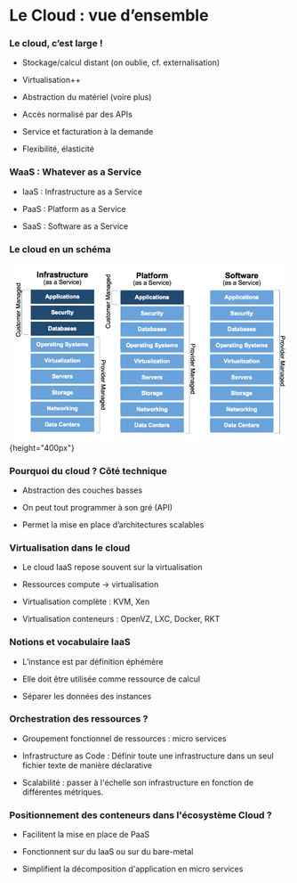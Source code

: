 # Le Cloud : vue d’ensemble

### Le cloud, c’est large !

- Stockage/calcul distant (on oublie, cf. externalisation)

- Virtualisation++

- Abstraction du matériel (voire plus)

- Accès normalisé par des APIs

- Service et facturation à la demande

- Flexibilité, élasticité

### WaaS : Whatever as a Service

- IaaS : Infrastructure as a Service

- PaaS : Platform as a Service

- SaaS : Software as a Service

### Le cloud en un schéma

![](images/cloud.png){height="400px"}

### Pourquoi du cloud ? Côté technique

- Abstraction des couches basses

- On peut tout programmer à son gré (API)

- Permet la mise en place d’architectures scalables

### Virtualisation dans le cloud

- Le cloud IaaS repose souvent sur la virtualisation

- Ressources compute -> virtualisation

- Virtualisation complète : KVM, Xen

- Virtualisation conteneurs : OpenVZ, LXC, Docker, RKT

### Notions et vocabulaire IaaS

- L’instance est par définition éphémère

- Elle doit être utilisée comme ressource de calcul

- Séparer les données des instances

### Orchestration des ressources ?

- Groupement fonctionnel de ressources : micro services

- Infrastructure as Code : Définir toute une infrastructure dans un seul fichier texte de manière déclarative

- Scalabilité : passer à l'échelle son infrastructure en fonction de différentes métriques.

### Positionnement des conteneurs dans l'écosystème Cloud ?

- Facilitent la mise en place de PaaS

- Fonctionnent sur du IaaS ou sur du bare-metal

- Simplifient la décomposition d'application en micro services

